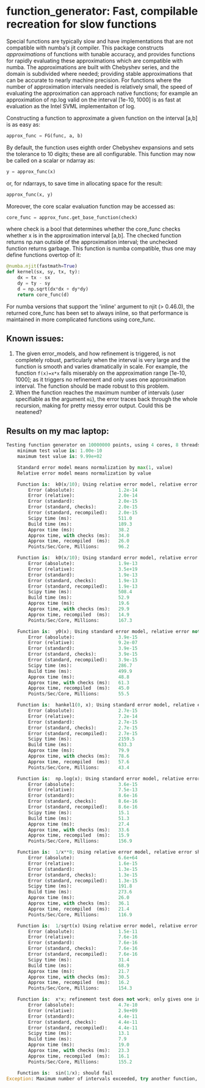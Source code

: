 # function_generator: Fast, compilable recreation for slow functions

Special functions are typically slow and have implementations that are not compatible with numba's jit compiler.  This package constructs *approximations* of functions with tunable accuracy, and provides functions for rapidly evaluating these approximations which are compatible with numba. The approximations are built with Chebyshev series, and the domain is subdivided where needed; providing stable approximations that can be accurate to nearly machine precision. For functions where the number of approximation intervals needed is relatively small, the speed of evaluating the approximation can approach native functions; for example an approximation of np.log valid on the interval [1e-10, 1000] is as fast at evaluation as the Intel SVML implementaiton of log.

Constructing a function to approximate a given function on the interval [a,b] is as easy as:
```python
approx_func = FG(func, a, b)
```
By default, the function uses eighth order Chebyshev expansions and sets the tolerance to 10 digits; these are all configurable. This function may now be called on a scalar or ndarray as:
```python
y = approx_func(x)
```
or, for ndarrays, to save time in allocating space for the result:
```python
approx_func(x, y)
```
Moreover, the core scalar evaluation function may be accessed as:
```python
core_func = approx_func.get_base_function(check)
```
where check is a bool that determines whether the core_func checks whether x is in the approximation interval [a,b].  The checked function returns np.nan outside of the approximation interval; the unchecked function returns garbage. This function is numba compatible, thus one may define functions overtop of it:
```python
@numba.njit(fastmath=True)
def kernel(sx, sy, tx, ty):
    dx = tx - sx
    dy = ty - sy
    d = np.sqrt(dx*dx + dy*dy)
    return core_func(d)
```
For numba versions that support the 'inline' argument to njit (> 0.46.0), the returned core_func has been set to always inline, so that performance is maintained in more complicated functions using core_func.

## Known issues:

1. The given error_models, and how refinement is triggered, is not completely robust, particularly when the interval is very large and the function is smooth and varies dramatically in scale. For example, the function `f(x)=x*x` fails miserably on the approximation range [1e-10, 1000]; as it triggers no refinement and only uses one approximation interval. The function should be made robust to this problem.
2. When the function reaches the maximum number of intervals (user specifiable as the argument `mi`), the error traces back through the whole recursion, making for pretty messy error output. Could this be neatened?

## Results on my mac laptop:

```python
Testing function generator on 10000000 points, using 4 cores, 8 threads.
    minimum test value is: 1.00e-10
    maximum test value is: 9.99e+02

    Standard error model means normalization by max(1, value)
    Relative error model means normalization by value

    Function is:  k0(x/10); Using relative error model, relative error should be good
        Error (absolute):                1.2e-14
        Error (relative):                2.0e-14
        Error (standard):                2.0e-15
        Error (standard, checks):        2.0e-15
        Error (standard, recompiled):    2.0e-15
        Scipy time (ms):                 511.0
        Build time (ms):                 189.3
        Approx time (ms):                38.2
        Approx time, with checks (ms):   34.0
        Approx time, recompiled  (ms):   26.0
        Points/Sec/Core, Millions:       96.2

    Function is:  k0(x/10); Using standard error model, relative error not guaranteed
        Error (absolute):                1.9e-13
        Error (relative):                3.5e+19
        Error (standard):                1.9e-13
        Error (standard, checks):        1.9e-13
        Error (standard, recompiled):    1.9e-13
        Scipy time (ms):                 508.4
        Build time (ms):                 52.9
        Approx time (ms):                19.6
        Approx time, with checks (ms):   29.9
        Approx time, recompiled  (ms):   14.9
        Points/Sec/Core, Millions:       167.3

    Function is:  y0(x); Using standard error model, relative error not guaranteed
        Error (absolute):                3.9e-15
        Error (relative):                9.2e-07
        Error (standard):                3.9e-15
        Error (standard, checks):        3.9e-15
        Error (standard, recompiled):    3.9e-15
        Scipy time (ms):                 286.7
        Build time (ms):                 499.9
        Approx time (ms):                48.8
        Approx time, with checks (ms):   61.3
        Approx time, recompiled  (ms):   45.0
        Points/Sec/Core, Millions:       55.5

    Function is:  hankel1(0, x); Using standard error model, relative error not guaranteed
        Error (absolute):                2.7e-15
        Error (relative):                7.2e-14
        Error (standard):                2.7e-15
        Error (standard, checks):        2.7e-15
        Error (standard, recompiled):    2.7e-15
        Scipy time (ms):                 2159.5
        Build time (ms):                 633.3
        Approx time (ms):                79.9
        Approx time, with checks (ms):   78.6
        Approx time, recompiled  (ms):   57.6
        Points/Sec/Core, Millions:       43.4

    Function is:  np.log(x); Using standard error model, relative error not guaranteed
        Error (absolute):                3.6e-15
        Error (relative):                7.5e-13
        Error (standard):                8.6e-16
        Error (standard, checks):        8.6e-16
        Error (standard, recompiled):    8.6e-16
        Scipy time (ms):                 15.1
        Build time (ms):                 51.3
        Approx time (ms):                27.4
        Approx time, with checks (ms):   33.6
        Approx time, recompiled  (ms):   15.9
        Points/Sec/Core, Millions:       156.9

    Function is:  1/x**8; Using relative error model, relative error should be good
        Error (absolute):                6.6e+64
        Error (relative):                1.6e-15
        Error (standard):                1.3e-15
        Error (standard, checks):        1.3e-15
        Error (standard, recompiled):    1.3e-15
        Scipy time (ms):                 191.8
        Build time (ms):                 273.6
        Approx time (ms):                26.0
        Approx time, with checks (ms):   36.1
        Approx time, recompiled  (ms):   21.4
        Points/Sec/Core, Millions:       116.9

    Function is:  1/sqrt(x) Using relative error model, relative error should be good
        Error (absolute):                1.5e-11
        Error (relative):                7.6e-16
        Error (standard):                7.6e-16
        Error (standard, checks):        7.6e-16
        Error (standard, recompiled):    7.6e-16
        Scipy time (ms):                 31.4
        Build time (ms):                 68.9
        Approx time (ms):                21.7
        Approx time, with checks (ms):   30.5
        Approx time, recompiled  (ms):   16.2
        Points/Sec/Core, Millions:       154.3

    Function is:  x*x; refinement test does not work; only gives one interval!
        Error (absolute):                4.7e-10
        Error (relative):                2.9e+09
        Error (standard):                4.4e-11
        Error (standard, checks):        4.4e-11
        Error (standard, recompiled):    4.4e-11
        Scipy time (ms):                 13.1
        Build time (ms):                 7.9
        Approx time (ms):                19.0
        Approx time, with checks (ms):   23.3
        Approx time, recompiled  (ms):   16.1
        Points/Sec/Core, Millions:       155.2

    Function is:  sin(1/x); should fail
Exception: Maximum number of intervals exceeded, try another function, increase 'mi', or increase 'n'.
```